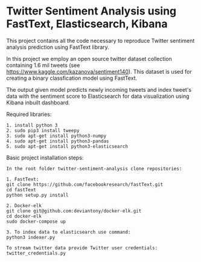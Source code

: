 # Twitter Sentiment Analysis using FastText, Elasticsearch, Kibana

This project contains all the code necessary to reproduce Twitter sentiment analysis prediction using FastText library. 

In this project we employ an open source twitter dataset collection containing 1.6 mil tweets (see https://www.kaggle.com/kazanova/sentiment140). This dataset is used for creating a binary classfication model using FastText. 

The output given model predicts newly incoming tweets and index tweet's data with the sentiment score to Elasticsearch for data visualization using Kibana inbuilt dashboard.

Required libraries:
```
1. install python 3
2. sudo pip3 install tweepy
3. sudo apt-get install python3-numpy
4. sudo apt-get install python3-pandas
5. sudo apt-get install python3-elasticsearch
```

Basic project installation steps:
```
In the root folder twitter-sentiment-analysis clone repositories:

1. FastText:
git clone https://github.com/facebookresearch/fastText.git 
cd fastText
python setup.py install

2. Docker-elk
git clone git@github.com:deviantony/docker-elk.git 
cd docker-elk
sudo docker-compose up

3. To index data to elasticsearch use command:
python3 indexer.py

To stream twitter data provide Twitter user credentials:
twitter_credentials.py

```
